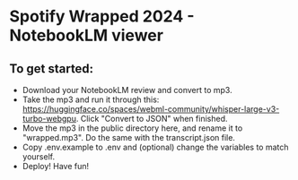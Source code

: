 # Spotify Wrapped 2024 - NotebookLM viewer

## To get started:

- Download your NotebookLM review and convert to mp3.
- Take the mp3 and run it through this: https://huggingface.co/spaces/webml-community/whisper-large-v3-turbo-webgpu. Click "Convert to JSON" when finished.
- Move the mp3 in the public directory here, and rename it to "wrapped.mp3". Do the same with the transcript.json file.
- Copy .env.example to .env and (optional) change the variables to match yourself.
- Deploy! Have fun!
